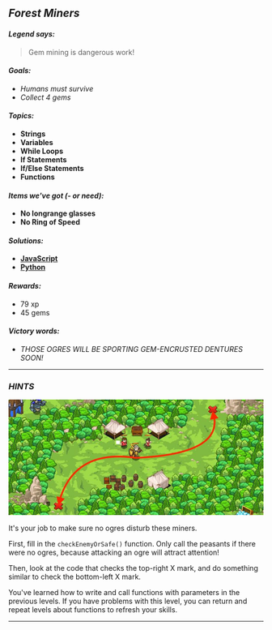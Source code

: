 ## _Forest Miners_

#### _Legend says:_
> Gem mining is dangerous work!

#### _Goals:_
+ _Humans must survive_
+ _Collect 4 gems_

#### _Topics:_
+ **Strings**
+ **Variables**
+ **While Loops**
+ **If Statements**
+ **If/Else Statements**
+ **Functions**

#### _Items we've got (- or need):_
+ **No longrange glasses**
+ **No Ring of Speed**

#### _Solutions:_
+ **[JavaScript](forestMine.js)**
+ **[Python](forest_mine.py)**

#### _Rewards:_
+ 79 xp
+ 45 gems

#### _Victory words:_
+ _THOSE OGRES WILL BE SPORTING GEM-ENCRUSTED DENTURES SOON!_

___

### _HINTS_

![](img/forestMiners.jpg)

It's your job to make sure no ogres disturb these miners.

First, fill in the `checkEnemyOrSafe()` function. Only call the peasants if there were no ogres, because attacking an ogre will attract attention!

Then, look at the code that checks the top-right X mark, and do something similar to check the bottom-left X mark.

You've learned how to write and call functions with parameters in the previous levels. If you have problems with this level, you can return and repeat levels about functions to refresh your skills.

___
